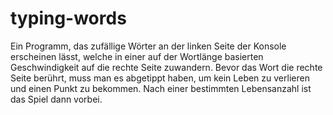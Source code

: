 # typing-words

Ein Programm, das zufällige Wörter an der linken Seite der Konsole erscheinen lässt, welche in einer auf der Wortlänge basierten Geschwindigkeit auf die rechte Seite zuwandern. Bevor das Wort die rechte Seite berührt, muss man es abgetippt haben, um kein Leben zu verlieren und einen Punkt zu bekommen. Nach einer bestimmten Lebensanzahl ist das Spiel dann vorbei.
